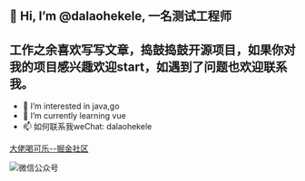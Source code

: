 ## 👋 Hi, I’m @dalaohekele, 一名测试工程师
工作之余喜欢写写文章，捣鼓捣鼓开源项目，如果你对我的项目感兴趣欢迎start，如遇到了问题也欢迎联系我。
--
- 👀 I’m interested in java,go
- 🌱 I’m currently learning vue
- 📫 如何联系我weChat: dalaohekele

[大佬喝可乐--掘金社区](https://juejin.cn/user/1570568155701053)


![微信公众号](https://user-images.githubusercontent.com/18478754/197330866-60cff942-c11c-42fc-b119-017a9c4022bd.png)
